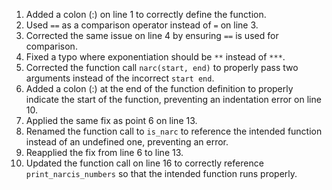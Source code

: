 1) Added a colon (:) on line 1 to correctly define the function.  
2) Used `==` as a comparison operator instead of `=` on line 3.  
3) Corrected the same issue on line 4 by ensuring `==` is used for comparison.  
4) Fixed a typo where exponentiation should be `**` instead of `***`.  
5) Corrected the function call `narc(start, end)` to properly pass two arguments instead of the incorrect `start end`.  
6) Added a colon (:) at the end of the function definition to properly indicate the start of the function, preventing an indentation error on line 10.  
7) Applied the same fix as point 6 on line 13.  
8) Renamed the function call to `is_narc` to reference the intended function instead of an undefined one, preventing an error.  
9) Reapplied the fix from line 6 to line 13.  
10) Updated the function call on line 16 to correctly reference `print_narcis_numbers` so that the intended function runs properly.
